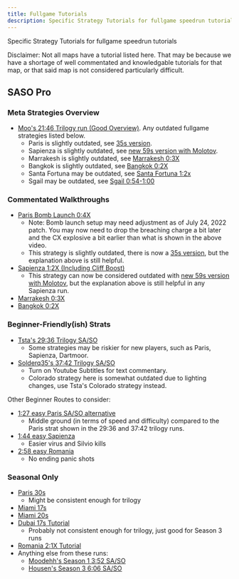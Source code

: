 ```yaml
---
title: Fullgame Tutorials
description: Specific Strategy Tutorials for fullgame speedrun tutorials
---
```


Specific Strategy Tutorials for fullgame speedrun tutorials

Disclaimer: Not all maps have a tutorial listed here. That may be because we have a shortage of well commentated and knowledgable tutorials for that map, or that said map is not considered particularly difficult.

## SASO Pro

### Meta Strategies Overview
* [Moo's 21:46 Trilogy run (Good Overview)](https://www.youtube.com/watch?v=a7rvM9sJXes). Any outdated fullgame strategies listed below.
	* Paris is slightly outdated, see [35s version](https://youtu.be/10LNYNs5TkE).
	* Sapienza is slightly outdated, see [new 59s version with Molotov](https://youtu.be/L48_cPcfAyo).
	* Marrakesh is slightly outdated, see [Marrakesh 0:3X](https://youtu.be/wqpDMdvhoAU)
	* Bangkok is slightly outdated, see [Bangkok 0:2X](https://youtu.be/DfEQBmea1_0)
	* Santa Fortuna may be outdated, see [Santa Fortuna 1:2x](https://youtu.be/sUHJbv5ebNA?t=931)
	* Sgail may be outdated, see [Sgail 0:54-1:00](https://youtu.be/yMkjtXXBf9Q)


### Commentated Walkthroughs
* [Paris Bomb Launch 0:4X](https://youtu.be/4zrEvV_nwGI)
	* Note: Bomb launch setup may need adjustment as of July 24, 2022 patch. You may now need to drop the breaching charge a bit later and the CX explosive a bit earlier than what is shown in the above video.
	* This strategy is slightly outdated, there is now a [35s version](https://youtu.be/10LNYNs5TkE), but the explanation above is still helpful.
* [Sapienza 1:2X (Including Cliff Boost)](https://youtu.be/BqgSfJlBoGU)
	* This strategy can now be considered outdated with [new 59s version with Molotov](https://youtu.be/L48_cPcfAyo), but the explanation above is still helpful in any Sapienza run.
* [Marrakesh 0:3X](https://youtu.be/wqpDMdvhoAU)
* [Bangkok 0:2X](https://youtu.be/DfEQBmea1_0)

### Beginner-Friendly(ish) Strats
* [Tsta's 29:36 Trilogy SA/SO](https://www.youtube.com/watch?v=vR9otQKNVAw)
	* Some strategies may be riskier for new players, such as Paris, Sapienza, Dartmoor.
* [Solderq35's 37:42 Trilogy SA/SO](https://youtu.be/jHzyLh_Gy8c)
	* Turn on Youtube Subtitles for text commentary.
	* Colorado strategy here is somewhat outdated due to lighting changes, use Tsta's Colorado strategy instead.
	
Other Beginner Routes to consider:
* [1:27 easy Paris SA/SO alternative](https://youtu.be/U4tb4vn5UbY)
	* Middle ground (in terms of speed and difficulty) compared to the Paris strat shown in the 29:36 and 37:42 trilogy runs. 
* [1:44 easy Sapienza](https://youtu.be/TUSgSfCZIe0)
	* Easier virus and Silvio kills
* [2:58 easy Romania](https://youtu.be/qk6z9Pg_Lxg)
	* No ending panic shots



### Seasonal Only
* [Paris 30s](https://youtu.be/zoZFALSCoLs?t=6)
	* Might be consistent enough for trilogy
* [Miami 17s](https://youtu.be/H1gRKLHN6k0)
* [Miami 20s](https://www.youtube.com/watch?v=zxa7gFswhxA)
* [Dubai 17s Tutorial](https://www.youtube.com/watch?v=7cmZn47I7sY)
	* Probably not consistent enough for trilogy, just good for Season 3 runs
* [Romania 2:1X Tutorial](https://youtu.be/F0mYxJ0CE2s?t=154)
* Anything else from these runs: 
	* [Moodehh's Season 1 3:52 SA/SO](https://www.youtube.com/watch?v=zoZFALSCoLs)
	* [Housen's Season 3 6:06 SA/SO](https://www.youtube.com/watch?v=arQyev_l_Vk)